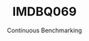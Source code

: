 ---
layout: default
title: IMDBQ069
subtitle: Continuous Benchmarking
selected: IMDB
expanded: Benchmarking
benchmark: /individual_results/IMDBQ069.html
---